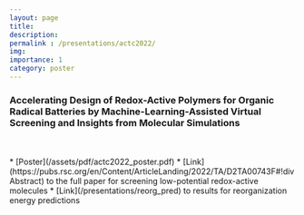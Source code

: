 ```yaml
---
layout: page
title: 
description: 
permalink : /presentations/actc2022/
img: 
importance: 1
category: poster
---
```


### Accelerating Design of Redox-Active Polymers for Organic Radical Batteries by Machine-Learning-Assisted Virtual Screening and Insights from Molecular Simulations
<br />
<br />
* [Poster](/assets/pdf/actc2022_poster.pdf) 
* [Link](https://pubs.rsc.org/en/Content/ArticleLanding/2022/TA/D2TA00743F#!divAbstract) to the full paper for screening low-potential redox-active molecules
* [Link](/presentations/reorg_pred) to results for reorganization energy predictions

